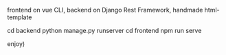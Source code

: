 frontend on vue CLI,  backend on Django Rest Framework, handmade html-template

cd backend
python manage.py runserver
cd frontend
npm run serve

enjoy)
